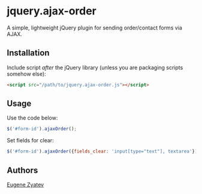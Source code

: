 # jquery.ajax-order 

A simple, lightweight jQuery plugin for sending order/contact forms via AJAX.

## Installation

Include script *after* the jQuery library (unless you are packaging scripts somehow else):

```html
<script src="/path/to/jquery.ajax-order.js"></script>
```

## Usage

Use the code below:

```javascript
$('#form-id').ajaxOrder();
```

Set fields for clear:

```javascript
$('#form-id').ajaxOrder({fields_clear: 'input[type="text"], textarea'});
```

## Authors

[Eugene Zyatev](mailto:eu@ibits.co)
